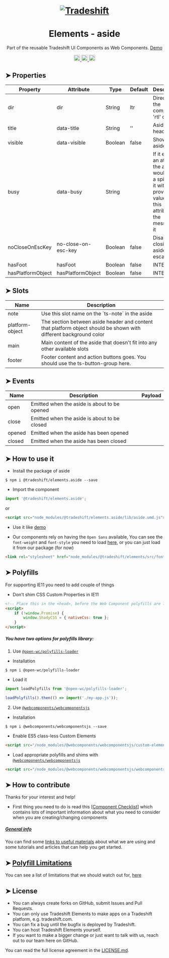 <h1 align="center">
    <a href="https://tradeshift.com/">
      <img alt="Tradeshift" src="https://tradeshift.com/wp-content/themes/Tradeshift/img/brand/logo-black.png"/>
    </a>
</h1>

<h1 align="center">Elements - aside</h1>

<p align="center">
  Part of the reusable Tradeshift UI Components as Web Components.
    <a href="https://tradeshift.github.io/elements/?path=/story/ts-aside--default">
      Demo
    </a>
</p>

<p align="center">
    <a href="https://www.npmjs.com/package/@tradeshift/elements.aside">
      <img alt="NPM Version" src="https://badgen.net/npm/v/@tradeshift/elements.aside" height="20"/>
    </a>
    <a href="https://npmcharts.com/compare/@tradeshift/elements.aside?minimal=true">
		  <img alt="Downloads per month" src="https://badgen.net/npm/dm/@tradeshift/elements.aside" height="20"/>
		</a>
		<a href="https://www.npmjs.com/browse/depended/@tradeshift/elements.aside">
		  <img alt="Dependent packages" src="https://badgen.net/npm/dependents/@tradeshift/elements.aside" height="20"/>
		</a>
</p>

<style>
  table {
        width:100%;
  }
</style>

## ➤ Properties

| Property | Attribute | Type | Default | Description |
| --- | --- | --- | --- | --- |
| dir | dir | String | ltr | Direction of the component 'rtl' or 'ltr' |
| title | data-title | String | '' | Aside header title |
| visible | data-visible | Boolean | false | Show/hide aside |
| busy | data-busy | String |  | If it exist as an attribute, the aside would show a spinner in it with the provided value of this attribute as the message of it |
| noCloseOnEscKey | no-close-on-esc-key | Boolean | false | Disable closing the aside with escape key |
| hasFoot | hasFoot | Boolean | false | INTERNAL |
| hasPlatformObject | hasPlatformObject | Boolean | false | INTERNAL |

## ➤ Slots

| Name | Description |
| --- | --- |
| note | Use this slot name on the \`ts-note\` in the aside |
| platform-object | The section between aside header and content that platform object should be shown with different background color |
| main | Main content of the aside that doesn't fit into any other available slots |
| footer | Footer content and action buttons goes. You should use the ts-button-group here. |

## ➤ Events

| Name   | Description                                  | Payload |
| ------ | -------------------------------------------- | ------- |
| open   | Emitted when the aside is about to be opened |         |
| close  | Emitted when the aside is about to be closed |         |
| opened | Emitted when the aside has been opened       |         |
| closed | Emitted when the aside has been closed       |         |

## ➤ How to use it

- Install the package of aside

```shell
$ npm i @tradeshift/elements.aside --save
```

- Import the component

```js
import '@tradeshift/elements.aside';
```

or

```html
<script src="node_modules/@tradeshift/elements.aside/lib/aside.umd.js"></script>
```

- Use it like [demo]("https://tradeshift.github.io/elements/?path=/story/ts-aside--default")

- Our components rely on having the `Open Sans` available, You can see the `font-weight` and `font-style` you need to load [here](https://github.com/Tradeshift/elements/blob/master/packages/core/src/fonts.css), or you can just load it from our package (for now)

```html
<link rel="stylesheet" href="node_modules/@tradeshift/elements/src/fonts.css" />
```

## ➤ Polyfills

For supporting IE11 you need to add couple of things

- Don't shim CSS Custom Properties in IE11

```html
<!-- Place this in the <head>, before the Web Component polyfills are loaded -->
<script>
	if (!window.Promise) {
		window.ShadyCSS = { nativeCss: true };
	}
</script>
```

##### You have two options for polyfills library:

1. Use [`@open-wc/polyfills-loader`](https://github.com/open-wc/open-wc/tree/master/packages/polyfills-loader)

- Installation

```shell
$ npm i @open-wc/polyfills-loader
```

- Load it

```js
import loadPolyfills from '@open-wc/polyfills-loader';

loadPolyfills().then(() => import('./my-app.js'));
```

2. Use [`@webcomponents/webcomponentsjs`](https://github.com/webcomponents/polyfills/tree/master/packages/webcomponentsjs)

- Installation

```hell
$ npm i @webcomponents/webcomponentsjs --save
```

- Enable ES5 class-less Custom Elements

```html
<script src="/node_modules/@webcomponents/webcomponentsjs/custom-elements-es5-adapter.js"></script>
```

- Load appropriate polyfills and shims with [`@webcomponents/webcomponentsjs`](https://github.com/webcomponents/webcomponentsjs)

```html
<script src="/node_modules/@webcomponents/webcomponentsjs/webcomponents-loader.js" defer></script>
```

## ➤ How to contribute

Thanks for your interest and help!

- First thing you need to do is read this [[Component Checklist](https://github.com/Tradeshift/elements/wiki/Component-checklist)] which contains lots of important information about what you need to consider when you are creating/changing components

##### [General info](https://github.com/Tradeshift/elements/wiki/Useful-materials-starter)

You can find some [links to useful materials](https://github.com/Tradeshift/elements/wiki/Useful-materials-starter) about what we are using and some tutorials and articles that can help you get started.

## ➤ [Polyfill Limitations](https://github.com/Tradeshift/elements/wiki/Polyfill-Limitations)

You can see a list of limitations that we should watch out for, [here](https://github.com/Tradeshift/elements/wiki/Polyfill-Limitations)

## ➤ License

- You can always create forks on GitHub, submit Issues and Pull Requests.
- You can only use Tradeshift Elements to make apps on a Tradeshift platform, e.g. tradeshift.com.
- You can fix a bug until the bugfix is deployed by Tradeshift.
- You can host Tradeshift Elements yourself.
- If you want to make a bigger change or just want to talk with us, reach out to our team here on GitHub.

You can read the full license agreement in the [LICENSE.md](https://github.com/Tradeshift/elements/blob/master/LICENSE.md).
